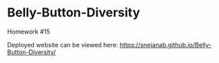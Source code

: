# Belly-Button-Diversity
Homework #15

Deployed website can be viewed here: https://snejanab.github.io/Belly-Button-Diversity/
